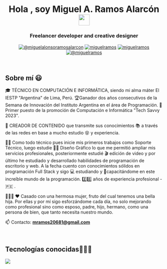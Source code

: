 
<h1 align="center"><b>Hola , soy Miguel A. Ramos Alarcón </b><img src="https://media.giphy.com/media/hvRJCLFzcasrR4ia7z/giphy.gif" width="35"></h1>

<h3 align="center "><b>Freelancer developer and creative designer</b></h3>

<p align="center">
  <a href="https://www.youtube.com/@miguelalonsoramosalarcon" target="_blank"><img align="center" src="https://img.shields.io/badge/YouTube-FF0000?style=for-the-badge&logo=youtube&logoColor=white" alt="@miguelalonsoramosalarcon"  /></a>
<a href="#" target="_blank"><img align="center" src="https://img.shields.io/badge/LinkedIn-0077B5?style=for-the-badge&logo=linkedin&logoColor=white" alt="miguelramos"/></a>
<a href="#" target="_blank"><img align="center" src="https://img.shields.io/badge/Facebook-1877F2?style=for-the-badge&logo=facebook&logoColor=white" alt="miguelramos"  /></a>
<a href = "mailto:mramos20681@gmail.com" target="_blank"><img align="center" src="https://img.shields.io/badge/Gmail-D14836?style=for-the-badge&logo=gmail&logoColor=white" alt="@miguelramos"  /></a>
  </p>
<br>

<h2>Sobre mí 😃</h2>

<p align="left">
🎓 TÉCNICO EN COMPUTACIÓN E INFORMÁTICA, siendo mi alma máter El IESTP "Argentina" de Lima, Perú. 🏆Ganador dos años consecutivos de la Semana de Innovación del Instituto Argentina en el área de Programación. 🥇Primer puesto de la promoción de Computación e Informática "Tech Savvy 2023".

🎥 CREADOR DE CONTENIDO que transmite sus conocimientos 📚 a través de las redes en base a mucho estudio 😵 y experiencia.

👨‍💻 Como todo técnico pues inicie mis primeros trabajos como Soporte Técnico, luego estudie 🧑‍🎨	Diseño Gráfico lo que me permitió ampliar mis servicios profesionales, posteriormente estudié 🎬 edición de video y por último he estudiado y desarrollado habilidades de programación de escritorio y web. A la fecha cuento con conocimientos sólidos en programación Full Stack y sigo 💻 estudiando y 💪capacitándome en este increíble mundo de la programación. 2️⃣0️⃣ años de experiencia profesional - :peru:	.

👨‍👩‍👧 ♥️ Casado con una hermosa mujer, fruto del cual tenemos una bella hija. Por ellas y por mí sigo esforzándome cada día, no solo mejorando como profesional sino como esposo, padre, hijo, hermano, como una persona de bien, que tanto necesita nuestro mundo.

📫 Contacto: **mramos20681@gmail.com**
<!--Intro end-->
  </p>
<br>

<h2 >Tecnologías conocidas👨🏻‍💻</h2>
<!--tech stack icons-->
<p align="left">
  <a href="https://skillicons.dev">
    <img src="https://skillicons.dev/icons?i=cs,java,php,css,html,bootstrap,wordpress,js,mysql,github,vscode,ai,ae,figma,jquery,visualstudio,vscode,ps&perline=12" />
  </a>
</p>
<br>

<!--Stats end-->

